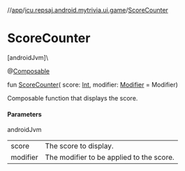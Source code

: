 //[app](../../index.md)/[icu.repsaj.android.mytrivia.ui.game](index.md)/[ScoreCounter](-score-counter.md)

# ScoreCounter

[androidJvm]\

@[Composable](https://developer.android.com/reference/kotlin/androidx/compose/runtime/Composable.html)

fun [ScoreCounter](-score-counter.md)(
score: [Int](https://kotlinlang.org/api/latest/jvm/stdlib/kotlin/-int/index.html),
modifier: [Modifier](https://developer.android.com/reference/kotlin/androidx/compose/ui/Modifier.html) =
Modifier)

Composable function that displays the score.

#### Parameters

androidJvm

|          |                                          |
|----------|------------------------------------------|
| score    | The score to display.                    |
| modifier | The modifier to be applied to the score. |
